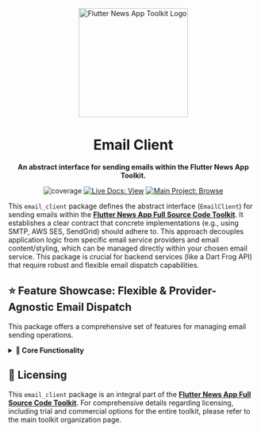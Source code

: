 <div align="center">
  <img src="https://avatars.githubusercontent.com/u/202675624?s=400&u=dc72a2b53e8158956a3b672f8e52e39394b6b610&v=4" alt="Flutter News App Toolkit Logo" width="220">
  <h1>Email Client</h1>
  <p><strong>An abstract interface for sending emails within the Flutter News App Toolkit.</strong></p>
</div>

<p align="center">
  <img src="https://img.shields.io/badge/coverage-100%25-green?style=for-the-badge" alt="coverage">
  <a href="https://flutter-news-app-full-source-code.github.io/docs/"><img src="https://img.shields.io/badge/LIVE_DOCS-VIEW-slategray?style=for-the-badge" alt="Live Docs: View"></a>
  <a href="https://github.com/flutter-news-app-full-source-code"><img src="https://img.shields.io/badge/MAIN_PROJECT-BROWSE-purple?style=for-the-badge" alt="Main Project: Browse"></a>
</p>

This `email_client` package defines the abstract interface (`EmailClient`) for sending emails within the [**Flutter News App Full Source Code Toolkit**](https://github.com/flutter-news-app-full-source-code). It establishes a clear contract that concrete implementations (e.g., using SMTP, AWS SES, SendGrid) should adhere to. This approach decouples application logic from specific email service providers and email content/styling, which can be managed directly within your chosen email service. This package is crucial for backend services (like a Dart Frog API) that require robust and flexible email dispatch capabilities.

## ⭐ Feature Showcase: Flexible & Provider-Agnostic Email Dispatch

This package offers a comprehensive set of features for managing email sending operations.

<details>
<summary><strong>🧱 Core Functionality</strong></summary>

### 🚀 Abstract `EmailClient` Interface
- **`EmailClient` Abstract Class:** Defines a generic, provider-agnostic interface for sending transactional emails. This decouples application logic from specific email service providers.
- **`sendTransactionalEmail` Method:** Provides a method for sending emails using pre-defined templates, requiring `senderEmail`, `recipientEmail`, `subject`, `templateId`, and `templateData`. This allows email content and styling to be managed directly within the email service provider.

### 🛡️ Standardized Error Handling
- **`HttpException` Propagation:** Implementations are expected to handle underlying service errors and map them to standard `HttpException` subtypes (from `core`), ensuring consistent error management across the application layers.

### 💉 Implementation Agnostic
- **Interchangeable Implementations:** Designed to be implemented by various email service providers (e.g., SendGrid, AWS SES, local SMTP), allowing developers to swap email solutions without altering core application logic.

> **💡 Your Advantage:** This package provides a clear, abstract interface for email sending, decoupling your application from specific email service providers. This design promotes flexibility, testability, and maintainability, allowing you to easily integrate and swap email solutions as needed.

</details>

## 🔑 Licensing

This `email_client` package is an integral part of the [**Flutter News App Full Source Code Toolkit**](https://github.com/flutter-news-app-full-source-code). For comprehensive details regarding licensing, including trial and commercial options for the entire toolkit, please refer to the main toolkit organization page.
